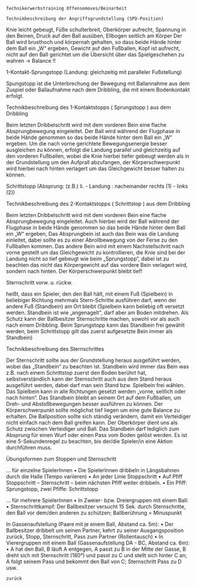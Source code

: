 
 	 
 	Technikerwerbstraining Offensemoves/Beinarbeit

 	Technikbeschreibung der Angriffsgrundstellung (SPD-Position)
Knie leicht gebeugt, Füße schulterbreit, Oberkörper aufrecht, Spannung in den Beinen, Druck auf den Ball ausüben, Ellbogen seitlich am Körper Der Ball wird brusthoch und körpernah gehalten, so dass beide Hände hinter dem Ball ein „W“ ergeben, Gewicht auf den Fußballen, Kopf ist aufrecht, nicht auf den Ball gerichtet um die Übersicht über das Spielgeschehen zu wahren -> Balance !!

1-Kontakt-Sprungstopp (Landung: gleichzeitig mit paralleler Fußstellung)

Spungstopp ist die Unterbrechung der Bewegung mit Ballannahme aus dem Zuspiel oder Ballaufnahme nach dem Dribbling, die mit einem Bodenkontakt erfolgt.

 

Technikbeschreibung des 1-Kontaktstopps ( Sprungstopp ) aus dem Dribbling

Beim letzten Dribbelschritt wird mit dem vorderen Bein eine flache Absprungbewegung eingeleitet. Der Ball wird während der Flugphase in beide Hände genommen so das beide Hände hinter dem Ball ein „W“ ergeben. Um die nach vorne gerichtete Bewegungsenergie besser ausgleichen zu können, erfolgt die Landung parallel und gleichzeitig auf den vorderen Fußballen, wobei die Knie hierbei tiefer gebeugt werden als in der Grundstellung um den Aufprall abzufangen, der Körperschwerpunkt wird hierbei nach hinten verlagert um das Gleichgewicht besser halten zu können.

Schrittstopp (Absprung: (z.B.) li. - Landung : nacheinander rechts (1) - links (2))

Technikbeschreibung des 2-Kontaktstopps ( Schrittstop ) aus dem Dribbling

Beim letzten Dribbelschritt wird mit dem vorderen Bein eine flache Absprungbewegung eingeleitet. Auch hierbei wird der Ball während der Flugphase in beide Hände genommen so das beide Hände hinter dem Ball ein „W“ ergeben, Das Absprungbein ist auch das Bein was die Landung einleitet, dabei sollte es zu einer Abrollbewegung von der Ferse zu den Fußballen kommen. Das andere Bein wird mit einem Nachstellschritt nach vorne gestellt um das Gleichgewicht zu kontrollieren, die Knie sind bei der Landung nicht so tief gebeugt wie beim „Sprungstopp“, dabei ist zu beachten das nicht das Körpergewicht auf das vordere Bein verlagert wird, sondern nach hinten. Der Körperschwerpunkt bleibt tief!

Sternschritt vorw. u. rückw.

heißt, dass ein Spieler, den den Ball hält, mit einem Fuß (Spielbein) in beliebiger Richtung mehrmals Stern-Schritte ausführen darf, wenn der andere Fuß (Standbein) am Ort bleibt (Spielbein kann beliebig oft versetzt werden. Standbein ist wie „angenagelt", darf aber am Boden mitdrehen. Als Schutz kann der Ballbesitzer Sternschritte machen, sowohl vor als auch nach einem Dribbling. Beim Sprungstopp kann das Standbein frei gewählt werden, beim Schrittstopp gilt das zuerst aufgesetzte Bein immer als Standbein)

Technikbeschreibung des Sternschrittes

Der Sternschritt sollte aus der Grundstellung heraus ausgeführt werden, wobei das „Standbein“ zu beachten ist. Standbein wird immer das Bein was z.B. nach einem Schrittstop zuerst den Boden berührt hat, selbstverständlich kann der Sternschritt auch aus dem Stand heraus ausgeführt werden, dabei darf man sein Stand bzw. Spielbein frei wählen. Das Spielbein kann in alle Richtungen gesetzt werden „vorne, seitlich oder nach hinten“. Das Standbein bleibt an seinem Ort auf dem Fußballen, um Dreh- und Abstoßbewegungen besser ausführen zu können. Der Körperschwerpunkt sollte möglichst tief liegen um eine gute Balance zu erhalten. Die Ballposition sollte sich ständig verändern, damit ein Verteidiger nicht einfach nach dem Ball greifen kann. Der Oberkörper dient uns als Schutz zwischen Verteidiger und Ball. Das Standbein darf lediglich zum Absprung für einen Wurf oder einen Pass vom Boden gelöst werden. Es ist eine 5-Sekundenregel zu beachten, bis der/die Spieler/in eine Aktion durchführen muss.

 

Übungsformen zum Stoppen und Sternschritt

… für einzelne SpielerInnen
• Die SpielerInnen dribbeln in Längsbahnen durch die Halle (Tempo variieren)
• An jeder Linie Stoppschritt
• Auf Pfiff Stoppschritt – Sternschritt – beim nächsten Pfiff weiter dribbeln.
• Ein Pfiff: Sprungstopp, zwei Pfiffe: Schrittstopp

… für mehrere SpielerInnen
• In Zweier- bzw. Dreiergruppen mit einem Ball:
• Sternschrittkampf: Der Ballbesitzer versucht 15 Sek. durch Sternschritte, den Ball vor dem/den anderen zu schützen; Ballberührung = Minuspunkt

 

In Gassenaufstellung (Paare mit je einem Ball, Abstand ca. 5m):
• Der Ballbesitzer dribbelt um seinen Partner, kehrt zu seiner Ausgangsposition zurück, Stopp, Sternschritt, Pass zum Partner (Rollentausch)
• In Vierergruppen mit einem Ball (Gassenaufstellung DA - BC, Abstand ca. 6m):
• A hat den Ball, B läuft A entgegen, A passt zu B in der Mitte der Gasse, B dreht sich mit Sternschritt (180°) und passt zu C und stellt sich hinter C an; A folgt seinem Pass und bekommt den Ball von C; Sternschritt Pass zu D usw.

 

 	zurück
